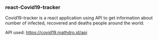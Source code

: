 
### react-Covid19-tracker

Covid19-tracker is a react application using API to get information about number of infected, recovered and deaths people around the world.

API used: https://covid19.mathdro.id/api
